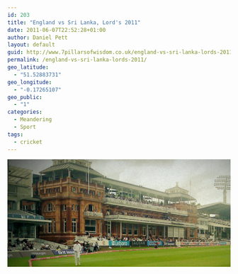 ```yaml
---
id: 203
title: "England vs Sri Lanka, Lord's 2011"
date: 2011-06-07T22:52:28+01:00
author: Daniel Pett
layout: default
guid: http://www.7pillarsofwisdom.co.uk/england-vs-sri-lanka-lords-2011/
permalink: /england-vs-sri-lanka-lords-2011/
geo_latitude:
  - "51.52883731"
geo_longitude:
  - "-0.17265107"
geo_public:
  - "1"
categories:
  - Meandering
  - Sport
tags:
  - cricket
---
```

<img class="img-fluid" alt="image" src="/images/2011/06/IMAG0172-1.jpg" />
